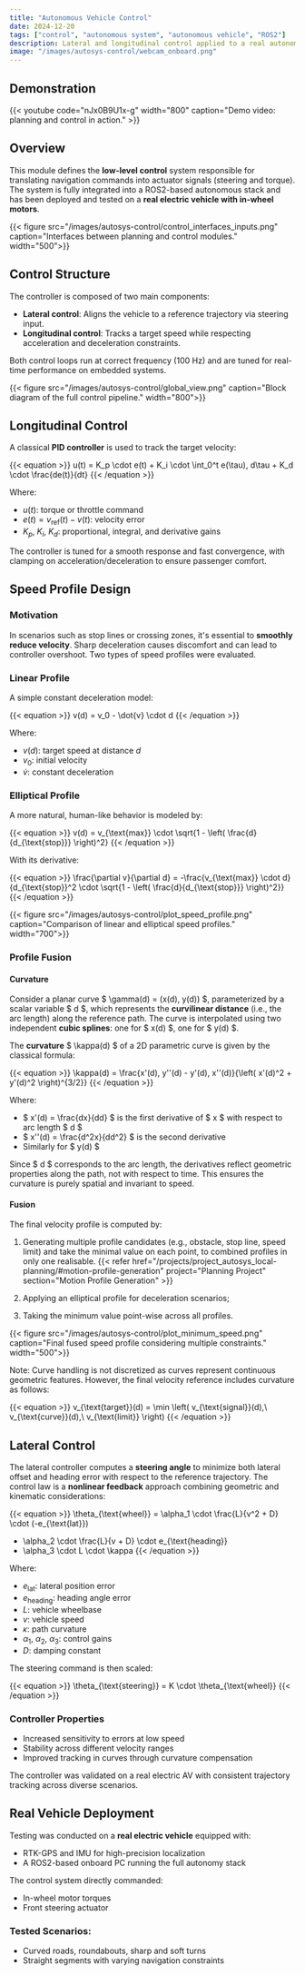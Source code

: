 ```yaml
---
title: "Autonomous Vehicle Control"
date: 2024-12-20
tags: ["control", "autonomous system", "autonomous vehicle", "ROS2"]
description: Lateral and longitudinal control applied to a real autonomous vehicle, integrated with a navigation layer.
image: "/images/autosys-control/webcam_onboard.png"
---
```


## Demonstration

{{< youtube code="nJx0B9U1x-g" width="800" caption="Demo video: planning and control in action." >}}

## Overview

This module defines the **low-level control** system responsible for translating navigation commands into actuator signals (steering and torque). The system is fully integrated into a ROS2-based autonomous stack and has been deployed and tested on a **real electric vehicle with in-wheel motors**.

{{< figure src="/images/autosys-control/control_interfaces_inputs.png" caption="Interfaces between planning and control modules." width="500">}}

## Control Structure

The controller is composed of two main components:

- **Lateral control**: Aligns the vehicle to a reference trajectory via steering input.
- **Longitudinal control**: Tracks a target speed while respecting acceleration and deceleration constraints.

Both control loops run at correct frequency (100 Hz) and are tuned for real-time performance on embedded systems.

{{< figure src="/images/autosys-control/global_view.png" caption="Block diagram of the full control pipeline." width="800">}}

## Longitudinal Control

A classical **PID controller** is used to track the target velocity:

{{< equation >}}
u(t) = K_p \cdot e(t) + K_i \cdot \int_0^t e(\tau)\, d\tau + K_d \cdot \frac{de(t)}{dt}
{{< /equation >}}

Where:

- $u(t)$: torque or throttle command  
- $e(t) = v_{\text{ref}}(t) - v(t)$: velocity error  
- $K_p$, $K_i$, $K_d$: proportional, integral, and derivative gains  

The controller is tuned for a smooth response and fast convergence, with clamping on acceleration/deceleration to ensure passenger comfort.

## Speed Profile Design

### Motivation

In scenarios such as stop lines or crossing zones, it's essential to **smoothly reduce velocity**. Sharp deceleration causes discomfort and can lead to controller overshoot. Two types of speed profiles were evaluated.

### Linear Profile

A simple constant deceleration model:

{{< equation >}}
v(d) = v_0 - \dot{v} \cdot d
{{< /equation >}}

Where:

- $v(d)$: target speed at distance $d$  
- $v_0$: initial velocity  
- $\dot{v}$: constant deceleration  

### Elliptical Profile

A more natural, human-like behavior is modeled by:

{{< equation >}}
v(d) = v_{\text{max}} \cdot \sqrt{1 - \left( \frac{d}{d_{\text{stop}}} \right)^2}
{{< /equation >}}

With its derivative:

{{< equation >}}
\frac{\partial v}{\partial d} = -\frac{v_{\text{max}} \cdot d}{d_{\text{stop}}^2 \cdot \sqrt{1 - \left( \frac{d}{d_{\text{stop}}} \right)^2}}
{{< /equation >}}

{{< figure src="/images/autosys-control/plot_speed_profile.png" caption="Comparison of linear and elliptical speed profiles." width="700">}}

### Profile Fusion

#### Curvature

Consider a planar curve $ \gamma(d) = (x(d), y(d)) $, parameterized by a scalar variable $ d $, which represents the **curvilinear distance** (i.e., the arc length) along the reference path. The curve is interpolated using two independent **cubic splines**: one for $ x(d) $, one for $ y(d) $.

The **curvature** $ \kappa(d) $ of a 2D parametric curve is given by the classical formula:

{{< equation >}}
\kappa(d) = \frac{x'(d)\, y''(d) - y'(d)\, x''(d)}{\left( x'(d)^2 + y'(d)^2 \right)^{3/2}}
{{< /equation >}}

Where:
- $ x'(d) = \frac{dx}{dd} $ is the first derivative of $ x $ with respect to arc length $ d $
- $ x''(d) = \frac{d^2x}{dd^2} $ is the second derivative
- Similarly for $ y(d) $

Since $ d $ corresponds to the arc length, the derivatives reflect geometric properties along the path, not with respect to time. This ensures the curvature is purely spatial and invariant to speed.


#### Fusion

The final velocity profile is computed by:

1. Generating multiple profile candidates (e.g., obstacle, stop line, speed limit) and take the minimal value on each point, to combined profiles in only one realisable.
{{< refer href="/projects/project_autosys_local-planning/#motion-profile-generation" project="Planning Project" section="Motion Profile Generation" >}}

1. Applying an elliptical profile for deceleration scenarios;
2. Taking the minimum value point-wise across all profiles.

{{< figure src="/images/autosys-control/plot_minimum_speed.png" caption="Final fused speed profile considering multiple constraints." width="500">}}

Note: Curve handling is not discretized as curves represent continuous geometric features. However, the final velocity reference includes curvature as follows:

{{< equation >}}
v_{\text{target}}(d) = \min \left( v_{\text{signal}}(d),\ v_{\text{curve}}(d),\ v_{\text{limit}} \right)
{{< /equation >}}

## Lateral Control

The lateral controller computes a **steering angle** to minimize both lateral offset and heading error with respect to the reference trajectory. The control law is a **nonlinear feedback** approach combining geometric and kinematic considerations:

{{< equation >}}
\theta_{\text{wheel}} = \alpha_1 \cdot \frac{L}{v^2 + D} \cdot (-e_{\text{lat}}) 
+ \alpha_2 \cdot \frac{L}{v + D} \cdot e_{\text{heading}} 
+ \alpha_3 \cdot L \cdot \kappa
{{< /equation >}}

Where:

- $e_{\text{lat}}$: lateral position error  
- $e_{\text{heading}}$: heading angle error  
- $L$: vehicle wheelbase  
- $v$: vehicle speed  
- $\kappa$: path curvature  
- $\alpha_1$, $\alpha_2$, $\alpha_3$: control gains  
- $D$: damping constant  

The steering command is then scaled:

{{< equation >}}
\theta_{\text{steering}} = K \cdot \theta_{\text{wheel}}
{{< /equation >}}

### Controller Properties

- Increased sensitivity to errors at low speed  
- Stability across different velocity ranges  
- Improved tracking in curves through curvature compensation  

The controller was validated on a real electric AV with consistent trajectory tracking across diverse scenarios.

## Real Vehicle Deployment

Testing was conducted on a **real electric vehicle** equipped with:

- RTK-GPS and IMU for high-precision localization  
- A ROS2-based onboard PC running the full autonomy stack  

The control system directly commanded:

- In-wheel motor torques  
- Front steering actuator  

### Tested Scenarios:

- Curved roads, roundabouts, sharp and soft turns  
- Straight segments with varying navigation constraints  

<!-- ## References

{{< bibliography >}} -->
